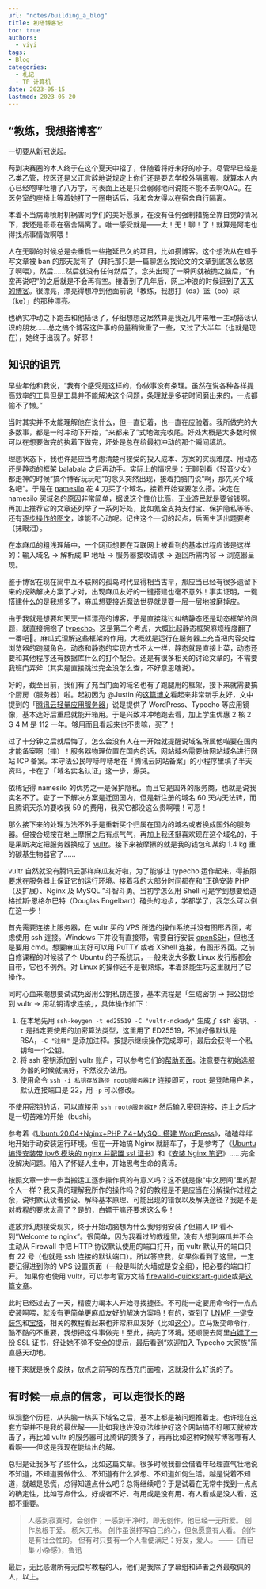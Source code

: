```yaml
---
url: "notes/building_a_blog"
title: 初搭博客记
toc: true
authors:
  - viyi
tags:
- Blog
categories:
  - 札记
  - TP 计算机
date: 2023-05-15 
lastmod: 2023-05-20
---
```


## “教练，我想搭博客”

一切要从新冠说起。


<!--more-->


苟到决赛圈的本人终于在这个夏天中招了，伴随着将好未好的疹子。尽管早已经是乙类乙管，校医还是义正言辞地说规定上你们还是要去学校外隔离喔。就算本人内心已经咆哮吐槽了八万字，可表面上还是只会弱弱地问说能不能不去啊QAQ。在医务室的座椅上等着她打了一圈电话后，我和舍友得以在宿舍自行隔离。

本着不当病毒喷射机祸害同学们的美好愿景，在没有任何强制措施全靠自觉的情况下，我还是乖乖在宿舍隔离了。唯一感受就是——太！无！聊！了！就算是阿宅也得找点事情做啊喂！

人在无聊的时候总是会重启一些拖延已久的项目，比如搭博客。这个想法从在知乎写文章被 ban 的那天就有了（拜托那只是一篇聊怎么找论文的文章到底怎么敏感了啊喂），然后……然后就没有任何然后了。念头出现了一瞬间就被抛之脑后，“有空再说吧”的之后就是不会再有空。接着到了几年后，网上冲浪的时候逛到了[天天的博客](https://skywt.cn/)。很漂亮，漂亮得想冲到他面前说「教练，我想打（da）篮（bo）球（ke）」的那种漂亮。

也确实冲动之下跑去和他搭话了，仔细想想这居然算是我近几年来唯一主动搭话认识的朋友……总之搞个博客这件事的份量稍微重了一些，又过了大半年（也就是现在），她终于出现了。好耶！

## 知识的诅咒

早些年他和我说，“我有个感受是这样的，你做事没有条理。虽然在说各种各样提高效率的工具但是工具并不能解决这个问题，条理就是多花时间磨出来的，一点都偷不了懒。”

当时其实并不太能理解他在说什么，但一直记着，也一直在应验着。我所做完的大多数事，都是一时冲动下开始，“来都来了”式地做完收尾。好处大概是大多数时候可以在想要做完的执着下做完，坏处是总在给最初冲动的那个瞬间填坑。

理想状态下，我也许是应当考虑清楚可接受的投入成本、方案的实现难度、用动态还是静态的框架 balabala 之后再动手。实际上的情况是：无聊到看《轻音少女》都走神的时候“搞个博客玩玩吧”的念头突然出现，接着拍脑门说“啊，那先买个域名吧”。于是在 [namesilo](https://www.namesilo.com/) 花 4 刀买了个域名，接着开始查要怎么搭。决定在 namesilo 买域名的原因非常简单，据说这个性价比高，无业游民就是要省钱啊。再加上推荐它的文章还列举了一系列好处，比如氪金支持支付宝、保护隐私等等。还有[逐步操作的图文](https://zhuanlan.zhihu.com/p/33921436)，谁能不心动呢。记住这个一切的起点，后面生活出题要考（抹眼泪）。

在本麻瓜的粗浅理解中，一个网页想要在互联网上被看到的基本过程应该是这样的：输入域名 -> 解析成 IP 地址 -> 服务器接收请求 -> 返回所需内容 -> 浏览器呈现。

鉴于博客在现在简中互不联网的孤岛时代显得相当古早，那应当已经有很多遗留下来的成熟解决方案了才对，出现麻瓜友好的一键搭建也毫不意外！事实证明，一键搭建什么的是我想多了，麻瓜想要接近魔法世界就是要一层一层地被磨掉皮。

由于我就是想要和天天一样漂亮的博客，于是直接跳过纠结静态还是动态框架的问题，就直接拥抱了 [typecho](https://typecho.org/)。这是第二个考点，大概比起静态框架麻烦程度翻了一番吧🚬。麻瓜式理解这些框架的作用，大概就是运行在服务器上充当把内容交给浏览器的跑腿角色。动态和静态的实现方式不太一样，静态就是直接上菜，动态还要和其他程序还有数据库什么的打个配合。还是有很多相关的讨论文章的，不需要我班门弄斧（其实是直接跳过完全没怎么查，不好意思瞎说）。

好的，截至目前，我们有了充当门面的域名也有了跑腿用的框架，接下来就需要搞个厨房（服务器）啦。起初因为 @Justin 的[这篇博文](https://zblogs.top/how-to-build-a-personal-blog-site/)看起来非常新手友好，文中提到的「[腾讯云轻量应用服务器](https://cloud.tencent.com/act/pro/lighthouse2021)」说是提供了 WordPress、Typecho 等应用镜像，基本选好后重启就能开箱用。于是兴致冲冲地跑去看，加上学生优惠 2 核 2 G 4 M 是 112 一年。够用而且看起来也不贵嘛，买了！

过了十分钟之后就后悔了，怎么会没有人在一开始就提醒说域名所属他喵要在国内才能备案啊（摔）！服务器物理位置在国内的话，网站域名需要给网站域名进行网站 ICP 备案。本守法公民哼哧哼哧地在「腾讯云网站备案」的小程序里填了半天资料，卡在了「域名实名认证」这一步，爆哭。

依稀记得 namesilo 的优势之一是保护隐私，而且它是国外的服务商，也就是说我实名不了。查了一下解决方案是迁回国内，但是新注册的域名 60 天内无法转，而且腾讯天杀的要收我 59 的费用，我买它都没这么贵啊喂！可恶！

那么接下来的处理方法不外乎是重新买个归属在国内的域名或者换成国外的服务器。但被合规按在地上摩擦之后有点气气，再加上我还挺喜欢现在这个域名的，于是果断决定把服务器换成了 [vultr](https://vultr.com/)。接下来被摩擦的就是我的钱包和某约 1.4 kg 重的碳基生物器官了……

vultr 自然就没有腾讯云那样麻瓜友好啦，为了能够让 typecho 运作起来，得按照[要求](https://docs.typecho.org/install)在服务器上保证它的运行环境。接着我的大部分时间都在和“正确安装 PHP（及扩展）、Nginx 及 MySQL ”斗智斗勇。当初学怎么用 Shell 可是学到想要给道格拉斯·恩格尔巴特（Douglas Engelbart）磕头的地步，学都学了，我怎么可以倒在这一步！

首先需要连接上服务器，在 vultr 买的 VPS 所选的操作系统并没有图形界面，考虑使用 ssh 连接。Windows 下并没有直接带，需要自行安装 [openSSH](https://www.openssh.com/)，但也还是要用 cmd。想要麻瓜友好可以用 PuTTY 或者 XShell 连接，有图形界面。之前自修课程的时候装了个 Ubuntu 的子系统玩，一般来说大多数 Linux 发行版都会自带，它也不例外。对 Linux 的操作还不是很熟练，本着熟能生巧这里就用了它操作。

同时心血来潮想要试试免密用公钥私钥连接，基本流程是「生成密钥 -> 把公钥给到 vultr -> 用私钥请求连接」，具体操作如下：

1. 在本地先用 `ssh-keygen -t ed25519 -C "vultr-nckady"` 生成了 ssh 密钥。`-t` 是指定要使用的加密算法类型，这里用了 ED25519，不加好像默认是 RSA，`-C "注释"`  是添加注释。按提示继续操作完成即可，最后会获得一个私钥和一个公钥。
2. 将 ssh 密钥添加到 vultr 账户，可以参考它们的[帮助页面](https://www.vultr.com/docs/deploy-a-new-server-with-an-ssh-key)。注意要在初始选服务器的时候就搞好，不然没办法用。
3. 使用命令 `ssh -i 私钥存放路径 root@服务器IP` 连接即可，`root` 是登陆用户名，默认连接端口是 22，用 `-p` 可以修改。

不使用密钥的话，可以直接用 `ssh root@服务器IP` 然后输入密码连接，连上之后才是一切苦难的开始（bushi。

参考着《[Ubuntu20.04+Nginx+PHP 7.4+MySQL 搭建 WordPress](https://zblogs.top/ubuntu-nginx-php-mysql-build-wordpress-site/)》，磕磕绊绊地开始手动安装运行环境。但在一开始搞 Nginx 就翻车了，于是参考了《[Ubuntu 编译安装带 ipv6 模块的 nginx 并配置 ssl 证书](https://www.cnblogs.com/lizhuming/p/16892021.html)》和《[安装 Nginx 笔记](https://blog.csdn.net/diqiudq/article/details/122974700)》……完全没解决问题。陷入了怀疑人生中，开始思考生命的真谛。

按照文章一步一步当搬运工逐步操作真的有意义吗？这不就是像“中文房间”里的那个人一样？我又真的理解我所作的操作吗？好的教程是不是应当在分解操作过程之余，说明默认读者预设、解释基本原理、可能出现的错误以及解决途径？我是不是对教程的要求太高了？是的，白嫖干嘛还要求这么多！

遂放弃幻想接受现实，终于开始动脑想为什么我明明安装了但输入 IP 看不到“Welcome to nginx”。很简单，因为我看过的教程里，没有人想到麻瓜并不会主动从 Firewall 中把 HTTP 协议默认使用的端口打开，而 vultr 默认开的端口只有 22 号（也就是 ssh 连接的默认端口）。所以答应我，如果你看到了这里，一定要记得进到你的 VPS 设置页面（一般是叫防火墙或是安全组），把必要的端口打开。 如果你也使用 vultr，可以参考官方文档 [firewalld-quickstart-guide](https://www.vultr.com/docs/firewall-quickstart-for-vultr-cloud-servers/)或是[这篇文章](https://macgeeker.com/linux/vultr-config/)。

此时已经过去了一天，精疲力竭本人开始寻找捷径。不可能一定要用命令行一点点安装啊喂，就没有更简单更麻瓜友好的解决方案吗！有的，查到了 [LNMP 一键安装包](https://lnmp.org/)和[宝塔](https://www.bt.cn/new/index.html)，相关的教程看起来也非常麻瓜友好（比如[这个](https://zhuanlan.zhihu.com/p/34211709)）。立马叛变命令行，酷不酷的不重要，我想把这件事做完！至此，搞完了环境。还顺便去阿里[白嫖了一份](https://juejin.cn/post/7032674143787024414) SSL 证书，好让她不弹不安全的提示，最后看到“欢迎加入 Typecho 大家族”简直感天动地。

接下来就是换个皮肤，放点之前写的东西充门面啦，这就没什么好说的了。

## 有时候一点点的信念，可以走很长的路

纵观整个历程，从头脑一热买下域名之后，基本上都是被问题推着走。也许现在这套方案并不是我的最优解——比如我也许没办法维护好这个网站搞不好哪天就被攻击了，再比如 vultr 的服务器可比腾讯的贵多了，再再比如这种时候写博客哪有人看啊——但这是我现在能给出的解。

总归是让我多写了些什么，比如这篇文章。很多时候我都会借着年轻理直气壮地说不知道，不知道要做什么、不知道有什么梦想、不知道如何生活。越是说着不知道，就越是恐慌，总得知道点什么吧？总得继续吧？于是试着在无常中找到一点点的确定性，比如写点什么。好或者不好、有用或是没有用、有人看或是没人看，这都不重要。

> 人感到寂寞时，会创作；一感到干净时，即无创作，他已经一无所爱。
> 创作总根于爱。
> 杨朱无书。
> 创作虽说抒写自己的心，但总愿意有人看。
> 创作是有社会性的。
> 但有时只要有一个人看便满足：好友，爱人。
> ——《而已集·小杂感》，鲁迅

最后，无比感谢所有无偿写教程的人，他们是我除了字幕组和译者之外最敬佩的人，以上。
